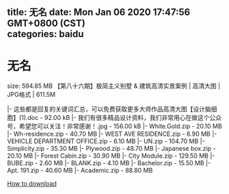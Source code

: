 
title: 无名
date: Mon Jan 06 2020 17:47:56 GMT+0800 (CST)    
categories: baidu
---

# 无名
size: 594.85 MB
 【第八十六期】极简主义别墅 & 建筑高清实景案例 | 高清大图 | JPG格式 | 611.5M
 
|- 这些都是回复的关键词汇总，可以免费获取更多大师作品高清大图【设计脑细胞】(1).doc - 92.00 kB
|- 我们有很多精品设计资料，我们非常用心在做这个公众号，希望您可以关注！非常感谢！.jpg - 156.00 kB
|- White.Gold.zip - 20.10 MB
|- Wh-residence.zip - 40.70 MB
|- WEST AVE RESIDENCE.zip - 6.90 MB
|- VEHICLE DEPARTMENT OFFICE.zip - 6.10 MB
|- UN.zip - 104.70 MB
|- Simplicity.zip - 35.30 MB
|- Plywood.zip - 48.70 MB
|- Japanese box.zip - 20.10 MB
|- Forest Cabin.zip - 30.90 MB
|- City Module.zip - 129.50 MB
|- BUBE.zip - 2.60 MB
|- BLANK.zip - 4.10 MB
|- Bachelor.zip - 15.50 MB
|- Apt. 191.zip - 40.60 MB
|- Academic.zip - 88.80 MB

[How to download](https://bpcam.bemobtrk.com/go/2ceec3aa-1ca2-46d6-b9ff-aaa5c184517c?jno=1434)